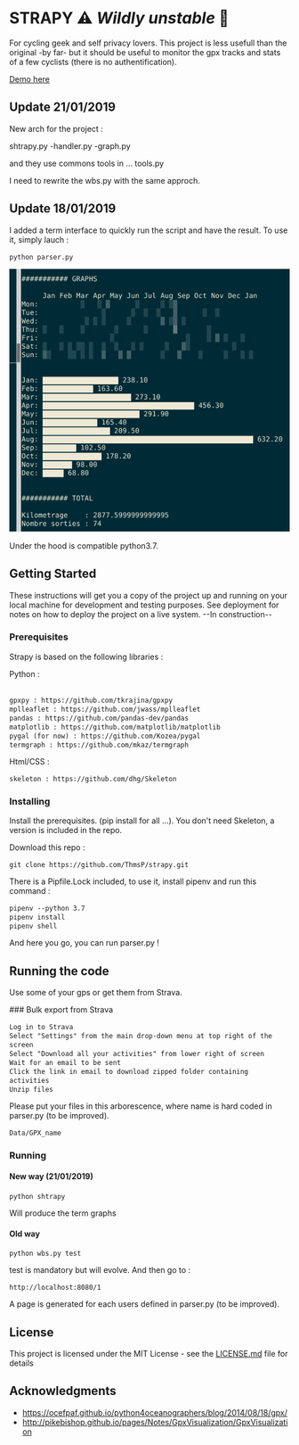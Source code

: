 # STRAPY :warning: *Wildly unstable* :construction:

For cycling geek and self privacy lovers. This project is less usefull than the original -by far- but it should be useful to monitor the gpx tracks and stats of a few cyclists (there is no authentification). 

[Demo here](https://thmsp.github.io/strapy/)

## Update 21/01/2019

New arch for the project : 

shtrapy.py 
 -handler.py
  -graph.py

and they use commons tools in ... tools.py

I need to rewrite the wbs.py with the same approch. 


## Update 18/01/2019

I added a term interface to quickly run the script and have the result. To use it, simply lauch : 

```
python parser.py
```

![termgraph result](./docs/termgraph_result.png)

Under the hood is compatible python3.7. 


## Getting Started

These instructions will get you a copy of the project up and running on your local machine for development and testing purposes. See deployment for notes on how to deploy the project on a live system. --In construction--

### Prerequisites

Strapy is based on the following libraries : 

Python :

```

gpxpy : https://github.com/tkrajina/gpxpy
mplleaflet : https://github.com/jwass/mplleaflet
pandas : https://github.com/pandas-dev/pandas
matplotlib : https://github.com/matplotlib/matplotlib
pygal (for now) : https://github.com/Kozea/pygal
termgraph : https://github.com/mkaz/termgraph

```

Html/CSS :

```
skeleton : https://github.com/dhg/Skeleton

```

### Installing

Install the prerequisites. (pip install for all ...). You don't need Skeleton, a version is included in the repo.  

Download this repo : 

```
git clone https://github.com/ThmsP/strapy.git
```

There is a Pipfile.Lock included, to use it, install pipenv and run this command : 

```
pipenv --python 3.7
pipenv install
pipenv shell 
```

And here you go, you can run parser.py ! 


## Running the code

Use some of your gps or get them from Strava. 

### Bulk export from Strava

    Log in to Strava
    Select "Settings" from the main drop-down menu at top right of the screen
    Select "Download all your activities" from lower right of screen
    Wait for an email to be sent
    Click the link in email to download zipped folder containing activities
    Unzip files

Please put your files in this arborescence, where name is hard coded in parser.py (to be improved).

```
Data/GPX_name
```

### Running

#### New way (21/01/2019)

```
python shtrapy
```

Will produce the term graphs

#### Old way

```
python wbs.py test
```

test is mandatory but will evolve. And then go to :

```
http://localhost:8080/1
```

A page is generated for each users defined in parser.py (to be improved).

## License

This project is licensed under the MIT License - see the [LICENSE.md](LICENSE.md) file for details

## Acknowledgments

* https://ocefpaf.github.io/python4oceanographers/blog/2014/08/18/gpx/
* http://pikebishop.github.io/pages/Notes/GpxVisualization/GpxVisualization

